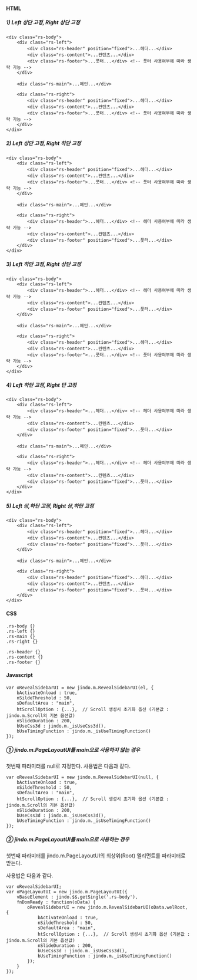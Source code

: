 #### HTML

##### 1) Left 상단 고정, Right 상단 고정
	
	<div class="rs-body">
		<div class="rs-left">
			<div class="rs-header" position="fixed">...헤더...</div>
			<div class="rs-content">...컨텐츠...</div>
			<div class="rs-footer">...풋터...</div> <!-- 풋터 사용여부에 따라 생략 가능 -->
		</div>

		<div class="rs-main">...메인...</div>

		<div class="rs-right">
			<div class="rs-header" position="fixed">...헤더...</div>
			<div class="rs-content">...컨텐츠...</div>
			<div class="rs-footer">...풋터...</div> <!-- 풋터 사용여부에 따라 생략 가능 -->
		</div>
	</div>

##### 2) Left 상단 고정, Right 하단 고정
	
	<div class="rs-body">
		<div class="rs-left">
			<div class="rs-header" position="fixed">...헤더...</div>
			<div class="rs-content">...컨텐츠...</div>
			<div class="rs-footer">...풋터...</div> <!-- 풋터 사용여부에 따라 생략 가능 -->
		</div>

		<div class="rs-main">...메인...</div>

		<div class="rs-right">
			<div class="rs-header">...헤더...</div> <!-- 헤더 사용여부에 따라 생략 가능 -->
			<div class="rs-content">...컨텐츠...</div>
			<div class="rs-footer" position="fixed">...풋터...</div>
		</div>
	</div>

##### 3) Left 하단 고정, Right 상단 고정
	
	<div class="rs-body">
		<div class="rs-left">
			<div class="rs-header">...헤더...</div> <!-- 헤더 사용여부에 따라 생략 가능 -->
			<div class="rs-content">...컨텐츠...</div>
			<div class="rs-footer" position="fixed">...풋터...</div>
		</div>
	 
		<div class="rs-main">...메인...</div>
	 
		<div class="rs-right">
			<div class="rs-header" position="fixed">...헤더...</div>
			<div class="rs-content">...컨텐츠...</div>
			<div class="rs-footer">...풋터...</div> <!-- 풋터 사용여부에 따라 생략 가능 -->
		</div>
	</div>

##### 4) Left 하단 고정, Right 단 고정
	
	<div class="rs-body">
		<div class="rs-left">
			<div class="rs-header">...헤더...</div> <!-- 헤더 사용여부에 따라 생략 가능 -->
			<div class="rs-content">...컨텐츠...</div>
			<div class="rs-footer" position="fixed">...풋터...</div>
		</div>
	 
		<div class="rs-main">...메인...</div>
	 
		<div class="rs-right">
			<div class="rs-header">...헤더...</div> <!-- 헤더 사용여부에 따라 생략 가능 -->
			<div class="rs-content">...컨텐츠...</div>
			<div class="rs-footer" position="fixed">...풋터...</div>
		</div>
	</div>
	
##### 5) Left 상,하단 고정, Right 상,하단 고정
	
	<div class="rs-body">
		<div class="rs-left">
			<div class="rs-header" position="fixed">...헤더...</div>
			<div class="rs-content">...컨텐츠...</div>
			<div class="rs-footer" position="fixed">...풋터...</div>
		</div>
	 
		<div class="rs-main">...메인...</div>
	 
		<div class="rs-right">
			<div class="rs-header" position="fixed">...헤더...</div>
			<div class="rs-content">...컨텐츠...</div>
			<div class="rs-footer" position="fixed">...풋터...</div>
		</div>
	</div>

#### CSS

	.rs-body {}
	.rs-left {}
	.rs-main {}
	.rs-right {}

	.rs-header {}
	.rs-content {}
	.rs-footer {}

#### Javascript

	var oRevealSidebarUI = new jindo.m.RevealSidebarUI(el, {
		bActivateOnload : true,
		nSildeThreshold : 50,
		sDefaultArea : "main",
		htScrollOption : {...},	 // Scroll 생성시 초기화 옵션 (기본값 : jindo.m.Scroll의 기본 옵션값)
		nSlideDuration : 200,
		bUseCss3d : jindo.m._isUseCss3d(),
		bUseTimingFunction : jindo.m._isUseTimingFunction()
	});
	

##### ① jindo.m.PageLayoutUI를 main으로 사용하지 않는 경우

첫번째 파라미터를 null로 지정한다. 사용법은 다음과 같다.

	var oRevealSidebarUI = new jindo.m.RevealSidebarUI(null, {
		bActivateOnload : true,
		nSildeThreshold : 50,
		sDefaultArea : "main",
		htScrollOption : {...},	 // Scroll 생성시 초기화 옵션 (기본값 : jindo.m.Scroll의 기본 옵션값)
		nSlideDuration : 200,
		bUseCss3d : jindo.m._isUseCss3d(),
		bUseTimingFunction : jindo.m._isUseTimingFunction()
	});
	

##### ② jindo.m.PageLayoutUI를 main으로 사용하는 경우

첫번째 파라미터를 jindo.m.PageLayoutUI의 최상위(Root) 엘리먼트를 파라미터로 받는다.

사용법은 다음과 같다.

	var oRevealSidebarUI;
	var oPageLayoutUI = new jindo.m.PageLayoutUI({
		vBaseElement : jindo.$$.getSingle('.rs-body'),
		fnDomReady : function(oData) {
			oRevealSidebarUI = new jindo.m.RevealSidebarUI(oData.welRoot, {
				bActivateOnload : true,
				nSildeThreshold : 50,
				sDefaultArea : "main",
				htScrollOption : {...},	 // Scroll 생성시 초기화 옵션 (기본값 : jindo.m.Scroll의 기본 옵션값)
				nSlideDuration : 200,
				bUseCss3d : jindo.m._isUseCss3d(),
				bUseTimingFunction : jindo.m._isUseTimingFunction()
			});
		}
	});